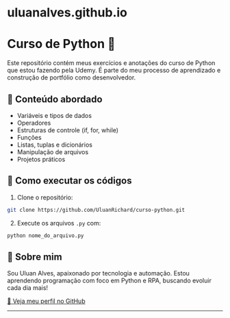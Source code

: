 # uluanalves.github.io

# Curso de Python 🐍

Este repositório contém meus exercícios e anotações do curso de Python que estou fazendo pela Udemy. É parte do meu processo de aprendizado e construção de portfólio como desenvolvedor.

## 📘 Conteúdo abordado

- Variáveis e tipos de dados
- Operadores
- Estruturas de controle (if, for, while)
- Funções
- Listas, tuplas e dicionários
- Manipulação de arquivos
- Projetos práticos

## 🚀 Como executar os códigos

1. Clone o repositório:
```bash
git clone https://github.com/UluanRichard/curso-python.git
```

2. Execute os arquivos `.py` com:
```bash
python nome_do_arquivo.py
```

## 🧐 Sobre mim

Sou Uluan Alves, apaixonado por tecnologia e automação. Estou aprendendo programação com foco em Python e RPA, buscando evoluir cada dia mais!

[🔗 Veja meu perfil no GitHub](https://github.com/UluanRichard)

---
